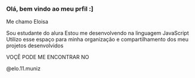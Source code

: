  ### Olá, bem vindo ao meu prfil :] 
 Me chamo Eloisa 

 Sou estudante do alura 
 Estou me desenvolvendo na linguagem JavaScript
 Utilizo esse espaço para minha organização 
e compartilhamento dos meu projetos desenvolvidos

 VOÇÊ PODE ME ENCONTRAR NO 

 @elo.11.muniz 
